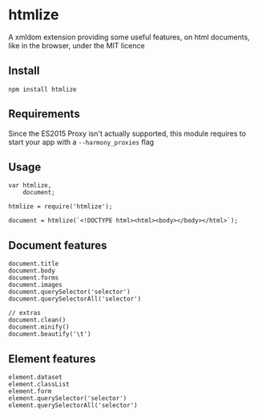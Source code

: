 # htmlize
A xmldom extension providing some useful features, on html documents, like in the browser, under the MIT licence

## Install
`npm install htmlize`

## Requirements
Since the ES2015 Proxy isn't actually supported, this module requires to start your app with a `--harmony_proxies` flag

## Usage
```JS
var htmlize,
    document;

htmlize = require('htmlize');

document = htmlize(`<!DOCTYPE html><html><body></body></html>`);
```

## Document features
```JS
document.title
document.body
document.forms
document.images
document.querySelector('selector')
document.querySelectorAll('selector')

// extras 
document.clean()
document.minify()
document.beautify('\t')
```

## Element features
```JS
element.dataset
element.classList
element.form
element.querySelector('selector')
element.querySelectorAll('selector')
```